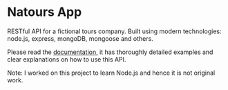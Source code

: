 # Natours App

RESTful API for a fictional tours company.
Built using modern technologies: node.js, express, mongoDB, mongoose and others.

Please read the [documentation](https://documenter.getpostman.com/view/7311265/SWTBeJ7F?version=latest), it has thoroughly detailed examples and clear explanations on how to use this API.

Note: I worked on this project to learn Node.js and hence it is not original work.
